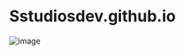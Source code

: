 # Sstudiosdev.github.io

![image](https://github.com/Sstudiosdev/Sstudiosdev.github.io/assets/108166164/7a94e169-0e60-48b0-a68e-3afea3d7df98)
